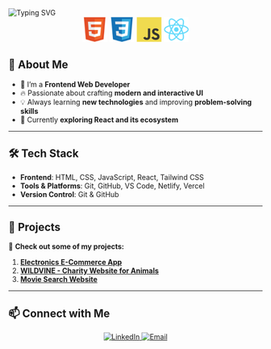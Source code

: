 <img src="https://readme-typing-svg.herokuapp.com?font=Fira+Code&weight=500&size=24&pause=1000&color=F7B801&width=435&lines=Hey%2C+I'm+Hirkant!;Frontend+Web+Developer;Building+Cool+Web+Experiences" alt="Typing SVG" />

<div align="center">
  <img src="https://raw.githubusercontent.com/devicons/devicon/master/icons/html5/html5-original.svg" alt="HTML5" width="50" height="50"/>
  <img src="https://raw.githubusercontent.com/devicons/devicon/master/icons/css3/css3-original.svg" alt="CSS3" width="50" height="50"/>
  <img src="https://raw.githubusercontent.com/devicons/devicon/master/icons/javascript/javascript-original.svg" alt="JavaScript" width="50" height="50"/>
  <img src="https://raw.githubusercontent.com/devicons/devicon/master/icons/react/react-original.svg" alt="React" width="50" height="50"/>
</div>

## 🚀 About Me
- 🌱 I’m a **Frontend Web Developer**
- 🔥 Passionate about crafting **modern and interactive UI**
- 💡 Always learning **new technologies** and improving **problem-solving skills**
- 🎯 Currently **exploring React and its ecosystem**

---

## 🛠 Tech Stack
- **Frontend**: HTML, CSS, JavaScript, React, Tailwind CSS
- **Tools & Platforms**: Git, GitHub, VS Code, Netlify, Vercel
- **Version Control**: Git & GitHub

---

## 📌 Projects
🚀 **Check out some of my projects:**
1. **[Electronics E-Commerce App](https://deft-licorice-593b42.netlify.app/)**
2. **[WILDVINE - Charity Website for Animals](https://github.com/Hirkant/PROJECTS/tree/main/project-2)**
3. **[Movie Search Website](https://github.com/Hirkant/PROJECTS/tree/main/project-3)**

---

## 📫 Connect with Me
<div align="center">
  <a href="https://www.linkedin.com/in/your-linkedin" target="_blank">
    <img src="https://img.shields.io/badge/LinkedIn-0077B5?style=for-the-badge&logo=linkedin&logoColor=white" alt="LinkedIn" />
  </a>
  <a href="mailto:your-email@example.com">
    <img src="https://img.shields.io/badge/Email-D14836?style=for-the-badge&logo=gmail&logoColor=white" alt="Email" />
  </a>
</div>

